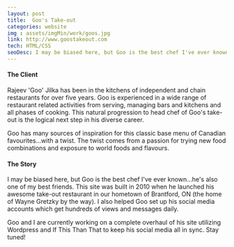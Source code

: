 ```yaml
---
layout: post
title:  Goo's Take-out
categories: website
img : assets/imgMin/work/goos.jpg
link: http://www.goostakeout.com
tech: HTML/CSS
seoDesc: I may be biased here, but Goo is the best chef I've ever known...he's also one of my best friends.
---
```


#### The Client
Rajeev 'Goo' Jilka has been in the kitchens of independent and chain restaurants for over five years. Goo is experienced in a wide range of restaurant related activities from serving, managing bars and kitchens and all phases of cooking. This natural progression to head chef of Goo's take-out is the logical next step in his diverse career.

Goo has many sources of inspiration for this classic base menu of Canadian favourites...with a twist. The twist comes from a passion for trying new food combinations and exposure to world foods and flavours.

#### The Story
I may be biased here, but Goo is the best chef I've ever known...he's also one of my best friends. This site was built in 2010 when he launched his awesome take-out restaurant in our hometown of Brantford, ON (the home of Wayne Gretzky by the way). I also helped Goo set up his social media accounts which get hundreds of views and messages daily.

Goo and I are currently working on a complete overhaul of his site utilizing Wordpress and If This Than That to keep his social media all in sync. Stay tuned!
